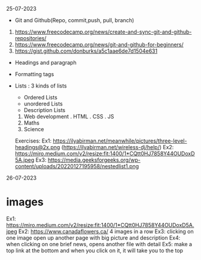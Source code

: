25-07-2023
- Git and Github(Repo, commit,push, pull, branch)
 1. https://www.freecodecamp.org/news/create-and-sync-git-and-github-repositories/
 2. https://www.freecodecamp.org/news/git-and-github-for-beginners/
 3. https://gist.github.com/donburks/a5c1aae6de7d1504e631


 - Headings and paragraph
 - Formatting tags
 - Lists : 3 kinds of lists
 	 - Ordered Lists
	 - unordered Lists
	 - Description Lists

	 1. Web development
	 		. HTML
			. CSS
		  . JS
	 2. Maths
	 3. Science

	 Exercises:
	 Ex1: https://ilyabirman.net/meanwhile/pictures/three-level-headings@2x.png (https://ilyabirman.net/wireless-dj/help/)
	Ex2: https://miro.medium.com/v2/resize:fit:1400/1*CQtt0HJ7858Y44OUDoxD5A.jpeg
	Ex3: https://media.geeksforgeeks.org/wp-content/uploads/20220127195958/nestedlist1.png


26-07-2023
# images
Ex1: https://miro.medium.com/v2/resize:fit:1400/1*CQtt0HJ7858Y44OUDoxD5A.jpeg
Ex2: https://www.canadaflowers.ca/  4 images in a row 
Ex3: clicking on one image open up another page with big picture and description
Ex4: when clicking on one brief news, opens another file with detail
Ex5: make a top link at the bottom and when you click on it, it will take you to the top